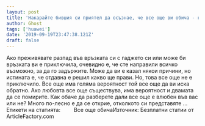 ```yaml
---
layout: post
title: 'Накарайте бившия си приятел да осъзнае, че все още ви обича - как да го накарате да ви липсва!'
author: Ghost
tags: ['huawei']
date: '2019-09-19T23:47:38.121Z'
draft: false
---
```


Ако преживявате разпад във връзката си с гаджето си или може би връзката ви е приключила, очевидно е, че сте направили всичко възможно, за да го задържите. Може да ви е казал някои причини, но истината е, че отдавна е решил какво ще прави. Но, това все още не е приключило. Все още има голяма вероятност той все още да ви иска обратно. Ако любовта все още съществува, има вероятност и двамата да се помирите. Как обаче да разберете дали все още е влюбен във вас или не? Много по-лесно е да се открие, отколкото си представяте ...     Етикети на статията:         Все още обичаИзточник: Безплатни статии от ArticleFactory.com
